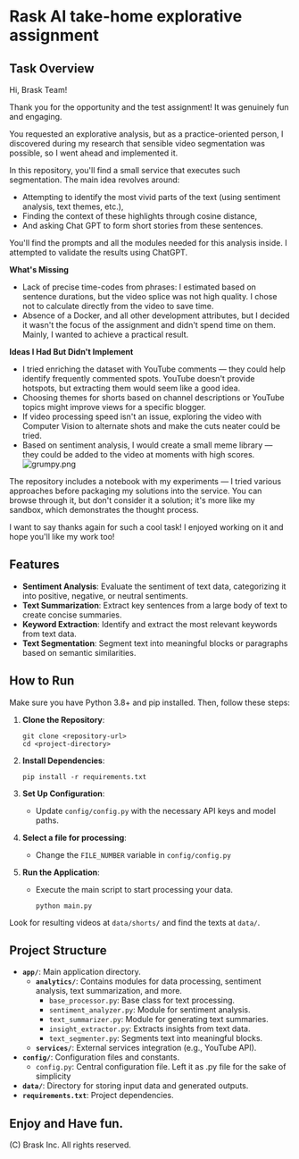 # Rask AI take-home explorative assignment

## Task Overview

Hi, Brask Team!

Thank you for the opportunity and the test assignment! It was genuinely fun and engaging.

You requested an explorative analysis, but as a practice-oriented person, I discovered during my research that sensible video segmentation was possible, so I went ahead and implemented it.

In this repository, you'll find a small service that executes such segmentation. The main idea revolves around:
- Attempting to identify the most vivid parts of the text (using sentiment analysis, text themes, etc.),
- Finding the context of these highlights through cosine distance,
- And asking Chat GPT to form short stories from these sentences.

You'll find the prompts and all the modules needed for this analysis inside. I attempted to validate the results using ChatGPT.

**What's Missing**
- Lack of precise time-codes from phrases: I estimated based on sentence durations, but the video splice was not high quality. I chose not to calculate directly from the video to save time.
- Absence of a Docker, and all other development attributes, but I decided it wasn't the focus of the assignment and didn't spend time on them. Mainly, I wanted to achieve a practical result.

**Ideas I Had But Didn't Implement**

- I tried enriching the dataset with YouTube comments — they could help identify frequently commented spots. YouTube doesn't provide hotspots, but extracting them would seem like a good idea.
- Choosing themes for shorts based on channel descriptions or YouTube topics might improve views for a specific blogger.
- If video processing speed isn't an issue, exploring the video with Computer Vision to alternate shots and make the cuts neater could be tried. 
- Based on sentiment analysis, I would create a small meme library — they could be added to the video at moments with high scores.
![grumpy.png](https://www.palmbeachpost.com/gcdn/authoring/2013/06/02/NPPP/ghows-LK-b5f8745d-d134-4a5c-8d6c-cf570b96573a-2f43bf6d.jpeg?width=660&height=372&fit=crop&format=pjpg&auto=webp)

The repository includes a notebook with my experiments — I tried various approaches before packaging my solutions into the service. You can browse through it, but don't consider it a solution; it's more like my sandbox, which demonstrates the thought process.

I want to say thanks again for such a cool task! I enjoyed working on it and hope you'll like my work too!

## Features

- **Sentiment Analysis**: Evaluate the sentiment of text data, categorizing it into positive, negative, or neutral sentiments.
- **Text Summarization**: Extract key sentences from a large body of text to create concise summaries.
- **Keyword Extraction**: Identify and extract the most relevant keywords from text data.
- **Text Segmentation**: Segment text into meaningful blocks or paragraphs based on semantic similarities.

## How to Run

Make sure you have Python 3.8+ and pip installed. Then, follow these steps:

1. **Clone the Repository**:
   ```
   git clone <repository-url>
   cd <project-directory>
   ```

2. **Install Dependencies**:
   ```
   pip install -r requirements.txt
   ```

3. **Set Up Configuration**:
   - Update `config/config.py` with the necessary API keys and model paths.

4. **Select a file for processing**:
   - Change the `FILE_NUMBER` variable in `config/config.py`

6. **Run the Application**:
   - Execute the main script to start processing your data.
     ```
     python main.py
     ```
     
Look for resulting videos at `data/shorts/` and find the texts at `data/`.

## Project Structure

- **`app/`**: Main application directory.
  - **`analytics/`**: Contains modules for data processing, sentiment analysis, text summarization, and more.
    - `base_processor.py`: Base class for text processing.
    - `sentiment_analyzer.py`: Module for sentiment analysis.
    - `text_summarizer.py`: Module for generating text summaries.
    - `insight_extractor.py`: Extracts insights from text data.
    - `text_segmenter.py`: Segments text into meaningful blocks.
  - **`services/`**: External services integration (e.g., YouTube API).
- **`config/`**: Configuration files and constants.
  - `config.py`: Central configuration file. Left it as .py file for the sake of simplicity 
- **`data/`**: Directory for storing input data and generated outputs.
- **`requirements.txt`**: Project dependencies.

## Enjoy and Have fun.

(C) Brask Inc. All rights reserved.